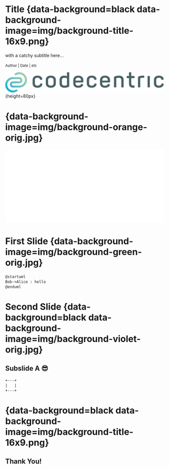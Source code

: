 # Title {data-background=black data-background-image=img/background-title-16x9.png}

with a catchy subtitle here&#8230;

<small> Author | Date | etc </small>

![](img/logo-and-name-dark.png){height=80px}


# {data-background-image=img/background-orange-orig.jpg}

![](img/docker.png)


# First Slide {data-background-image=img/background-green-orig.jpg}

```plantuml
@startuml
Bob->Alice : hello
@enduml
```


# Second Slide {data-background=black data-background-image=img/background-violet-orig.jpg}

## Subslide A &#x1f60E;

```ditaa
+---+
|   |
+---+
```

##

<asciinema-player src="./img/test.json" poster="npt:0:21" idle-time-limit=2 speed=2></asciinema-player>


# {data-background=black data-background-image=img/background-title-16x9.png}

## Thank You!

<script src="lib/asciinema/asciinema-player.js"></script>
